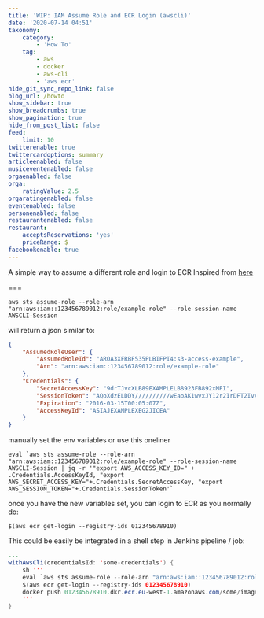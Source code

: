```yaml
---
title: 'WIP: IAM Assume Role and ECR Login (awscli)'
date: '2020-07-14 04:51'
taxonomy:
    category:
        - 'How To'
    tag:
        - aws
        - docker
        - aws-cli
        - 'aws ecr'
hide_git_sync_repo_link: false
blog_url: /howto
show_sidebar: true
show_breadcrumbs: true
show_pagination: true
hide_from_post_list: false
feed:
    limit: 10
twitterenable: true
twittercardoptions: summary
articleenabled: false
musiceventenabled: false
orgaenabled: false
orga:
    ratingValue: 2.5
orgaratingenabled: false
eventenabled: false
personenabled: false
restaurantenabled: false
restaurant:
    acceptsReservations: 'yes'
    priceRange: $
facebookenable: true
---
```


A simple way to assume a different role and login to ECR
Inspired from [here](https://aws.amazon.com/premiumsupport/knowledge-center/iam-assume-role-cli/)

===

```shell
aws sts assume-role --role-arn "arn:aws:iam::123456789012:role/example-role" --role-session-name AWSCLI-Session
```

will return a json similar to:

```json
{
    "AssumedRoleUser": {
        "AssumedRoleId": "AROA3XFRBF535PLBIFPI4:s3-access-example",
        "Arn": "arn:aws:iam::123456789012:role/example-role"
    },
    "Credentials": {
        "SecretAccessKey": "9drTJvcXLB89EXAMPLELB8923FB892xMFI",
        "SessionToken": "AQoXdzELDDY//////////wEaoAK1wvxJY12r2IrDFT2IvAzTCn3zHoZ7YNtpiQLF0MqZye/qwjzP2iEXAMPLEbw/m3hsj8VBTkPORGvr9jM5sgP+w9IZWZnU+LWhmg+a5fDi2oTGUYcdg9uexQ4mtCHIHfi4citgqZTgco40Yqr4lIlo4V2b2Dyauk0eYFNebHtYlFVgAUj+7Indz3LU0aTWk1WKIjHmmMCIoTkyYp/k7kUG7moeEYKSitwQIi6Gjn+nyzM+PtoA3685ixzv0R7i5rjQi0YE0lf1oeie3bDiNHncmzosRM6SFiPzSvp6h/32xQuZsjcypmwsPSDtTPYcs0+YN/8BRi2/IcrxSpnWEXAMPLEXSDFTAQAM6Dl9zR0tXoybnlrZIwMLlMi1Kcgo5OytwU=",
        "Expiration": "2016-03-15T00:05:07Z",
        "AccessKeyId": "ASIAJEXAMPLEXEG2JICEA"
    }
}
```

manually set the env variables or use this oneliner 

```shell
eval `aws sts assume-role --role-arn "arn:aws:iam::123456789012:role/example-role" --role-session-name AWSCLI-Session | jq -r '"export AWS_ACCESS_KEY_ID=" + .Credentials.AccessKeyId, "export AWS_SECRET_ACCESS_KEY="+.Credentials.SecretAccessKey, "export AWS_SESSION_TOKEN="+.Credentials.SessionToken'`
```

once you have the new variables set, you can login to ECR as you normally do:

```shell
$(aws ecr get-login --registry-ids 012345678910)
```

This could be easily be integrated in a shell step in Jenkins pipeline / job: 

```java
...
withAwsCli(credentialsId: 'some-credentials') {
    sh '''
    eval `aws sts assume-role --role-arn "arn:aws:iam::123456789012:role/example-role" --role-session-name AWSCLI-Session | jq -r '"export AWS_ACCESS_KEY_ID=" + .Credentials.AccessKeyId, "export AWS_SECRET_ACCESS_KEY="+.Credentials.SecretAccessKey, "export AWS_SESSION_TOKEN="+.Credentials.SessionToken'`
    $(aws ecr get-login --registry-ids 012345678910)
    docker push 012345678910.dkr.ecr.eu-west-1.amazonaws.com/some/image:tag
    '''
}